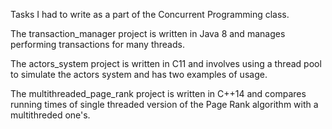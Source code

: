 Tasks I had to write as a part of the Concurrent Programming class. 

The transaction_manager project is written in Java 8 and manages performing transactions for many threads.

The actors_system project is written in C11 and involves using a thread pool to simulate the actors system and has two examples of usage.

The multithreaded_page_rank project is written in C++14 and compares running times of single threaded version of the Page Rank algorithm with a multithreded one's.
